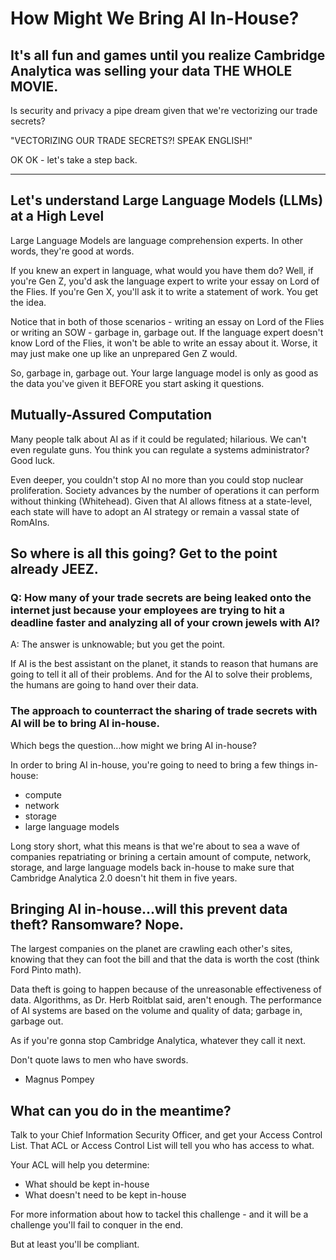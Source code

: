 # How Might We Bring AI In-House?

## It's all fun and games until you realize Cambridge Analytica was selling your data THE WHOLE MOVIE.

Is security and privacy a pipe dream given that we're vectorizing our trade secrets?

"VECTORIZING OUR TRADE SECRETS?! SPEAK ENGLISH!"

OK OK - let's take a step back.

---

## Let's understand Large Language Models (LLMs) at a High Level

Large Language Models are language comprehension experts. In other words, they're good at words.

If you knew an expert in language, what would you have them do? Well, if you're Gen Z, you'd ask the language expert to write your essay on Lord of the Flies. If you're Gen X, you'll ask it to write a statement of work. You get the idea.

Notice that in both of those scenarios - writing an essay on Lord of the Flies or writing an SOW - garbage in, garbage out. If the language expert doesn't know Lord of the Flies, it won't be able to write an essay about it. Worse, it may just make one up like an unprepared Gen Z would.

So, garbage in, garbage out. Your large language model is only as good as the data you've given it BEFORE you start asking it questions.

## Mutually-Assured Computation

Many people talk about AI as if it could be regulated; hilarious. We can't even regulate guns. You think you can regulate a systems administrator? Good luck.

Even deeper, you couldn't stop AI no more than you could stop nuclear proliferation. Society advances by the number of operations it can perform without thinking (Whitehead). Given that AI allows fitness at a state-level, each state will have to adopt an AI strategy or remain a vassal state of RomAIns.

## So where is all this going? Get to the point already JEEZ.

### Q: How many of your trade secrets are being leaked onto the internet just because your employees are trying to hit a deadline faster and analyzing all of your crown jewels with AI?

A: The answer is unknowable; but you get the point.

If AI is the best assistant on the planet, it stands to reason that humans are going to tell it all of their problems. And for the AI to solve their problems, the humans are going to hand over their data.

### The approach to counterract the sharing of trade secrets with AI will be to bring AI in-house.

Which begs the question...how might we bring AI in-house?

In order to bring AI in-house, you're going to need to bring a few things in-house:
- compute
- network
- storage
- large language models

Long story short, what this means is that we're about to sea a wave of companies repatriating or brining a certain amount of compute, network, storage, and large language models back in-house to make sure that Cambridge Analytica 2.0 doesn't hit them in five years.

## Bringing AI in-house...will this prevent data theft? Ransomware? Nope.

The largest companies on the planet are crawling each other's sites, knowing that they can foot the bill and that the data is worth the cost (think Ford Pinto math).

Data theft is going to happen because of the unreasonable effectiveness of data. Algorithms, as Dr. Herb Roitblat said, aren't enough. The performance of AI systems are based on the volume and quality of data; garbage in, garbage out.

As if you're gonna stop Cambridge Analytica, whatever they call it next.

Don't quote laws to men who have swords.
- Magnus Pompey

## What can you do in the meantime?
Talk to your Chief Information Security Officer, and get your Access Control List. That ACL or Access Control List will tell you who has access to what.

Your ACL will help you determine:
- What should be kept in-house
- What doesn't need to be kept in-house

For more information about how to tackel this challenge - and it will be a challenge you'll fail to conquer in the end.

But at least you'll be compliant.
